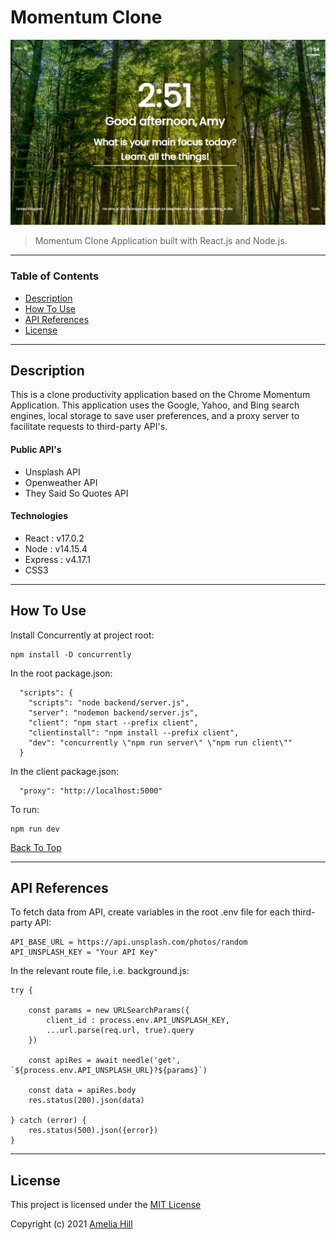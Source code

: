 # Momentum Clone

![Project Image](weather.png)

> Momentum Clone Application built with React.js and Node.js.

---

### Table of Contents

- [Description](#description)
- [How To Use](#how-to-use)
- [API References](#references)
- [License](#license)

---

## Description

This is a clone productivity application based on the Chrome Momentum Application. This application uses the Google, Yahoo, and Bing search engines, local storage to save user preferences, and a proxy server to facilitate requests to third-party API's.

#### Public API's

- Unsplash API
- Openweather API
- They Said So Quotes API

#### Technologies

- React : v17.0.2
- Node : v14.15.4
- Express : v4.17.1
- CSS3

---

## How To Use

Install Concurrently at project root:

```
npm install -D concurrently
```

In the root package.json:

```
  "scripts": {
    "scripts": "node backend/server.js",
    "server": "nodemon backend/server.js",
    "client": "npm start --prefix client",
    "clientinstall": "npm install --prefix client",
    "dev": "concurrently \"npm run server\" \"npm run client\""
  }
```

In the client package.json:

```
  "proxy": "http://localhost:5000"
```

To run:

```
npm run dev
```

[Back To Top](#ultimate-herb-finder)

---

## API References

To fetch data from API, create variables in the root .env file for each third-party API:

```
API_BASE_URL = https://api.unsplash.com/photos/random
API_UNSPLASH_KEY = "Your API Key"
```

In the relevant route file, i.e. background.js:

```
try {

    const params = new URLSearchParams({
        client_id : process.env.API_UNSPLASH_KEY,
        ...url.parse(req.url, true).query
    })

    const apiRes = await needle('get', `${process.env.API_UNSPLASH_URL}?${params}`)

    const data = apiRes.body
    res.status(200).json(data)

} catch (error) {
    res.status(500).json({error})
}
```

---

## License

This project is licensed under the [MIT License](#LICENSE.txt)

Copyright (c) 2021 [Amelia Hill](#https://ameliahill.com)
